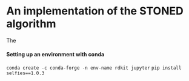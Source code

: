 # An implementation of the STONED algorithm

The 

#### Setting up an environment with conda

```conda create -c conda-forge -n env-name rdkit jupyter```
```pip install selfies==1.0.3```


